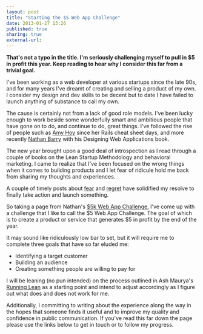 ```yaml
---
layout: post
title: "Starting the $5 Web App Challenge"
date: 2013-01-27 13:26
published: true
sharing: true
external-url:
---
```


__That's not a typo in the title. I'm seriously challenging myself to pull in $5 in profit this year. Keep reading to hear why I consider this far from a trivial goal.__

I've been working as a web developer at various startups since the late 90s, and for many years I've dreamt of creating and selling a product of my own. I consider my design and dev skills to be decent but to date I have failed to launch anything of substance to call my own. 

The cause is certainly not from a lack of good role models. I've been lucky enough to work beside some wonderfully smart and ambitious people that have gone on to do, and continue to do, great things. I've followed the rise of people such as [Amy Hoy](http://unicornfree.com) since her Rails cheat sheet days, and more recently [Nathan Barry](http://nathanbarry.com) with his Designing Web Applications book.

The new year brought upon a good deal of introspection as I read through a couple of books on the Lean Startup Methodology and behavioral marketing. I came to realize that I've been focused on the wrong things when it comes to building products and I let fear of ridicule hold me back from sharing my thoughts and experiences. 

A couple of timely posts about [fear](http://lesseverything.com/blog/archives/2013/01/24/fear-just-refocuses-itself-1) and [regret](https://news.ycombinator.com/item?id=5119213) have solidified my resolve to finally take action and launch something.

So taking a page from Nathan's [$5k Web App Challenge](http://nathanbarry.com/starting-web-app-challenge), I've come up with a challenge that I like to call the $5 Web App Challenge. The goal of which is to create a product or service that generates $5 in profit by the end of the year.

It may sound like ridiculously low bar to set, but it will require me to complete three goals that have so far eluded me:

* Identifying a target customer
* Building an audience
* Creating something people are willing to pay for

I will be leaning (no pun intended) on the process outlined in Ash Maurya's [Running Lean](http://runninglean.co) as a starting point and intend to adjust accordingly as I figure out what does and does not work for me.

Additionally, I committing to writing about the experience along the way in the hopes that someone finds it useful and to improve my quality and confidence in public communication. If you've read this far down the page please use the links below to get in touch or to follow my progress.
